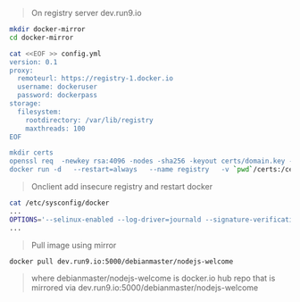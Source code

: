 >  On registry server dev.run9.io

```sh
mkdir docker-mirror
cd docker-mirror

cat <<EOF >> config.yml
version: 0.1
proxy:
  remoteurl: https://registry-1.docker.io
  username: dockeruser
  password: dockerpass
storage:
  filesystem:
    rootdirectory: /var/lib/registry
    maxthreads: 100
EOF    

mkdir certs
openssl req  -newkey rsa:4096 -nodes -sha256 -keyout certs/domain.key -x509 -days 365 -out certs/domain.crt
docker run -d   --restart=always   --name registry   -v `pwd`/certs:/certs   -v `pwd`/config.yml:/etc/docker/registry/config.yml   -e REGISTRY_HTTP_ADDR=0.0.0.0:5000   -e REGISTRY_HTTP_TLS_CERTIFICATE=/certs/domain.crt   -e REGISTRY_HTTP_TLS_KEY=/certs/domain.key   -p 5000:5000   registry:2
```


> Onclient add insecure registry and restart docker
```sh
cat /etc/sysconfig/docker
...
OPTIONS='--selinux-enabled --log-driver=journald --signature-verification=false --insecure-registry=dev.run9.io:5000'
...
```

> Pull image using mirror
```sh
docker pull dev.run9.io:5000/debianmaster/nodejs-welcome
```
> where debianmaster/nodejs-welcome   is docker.io hub repo  that is mirrored via dev.run9.io:5000/debianmaster/nodejs-welcome
